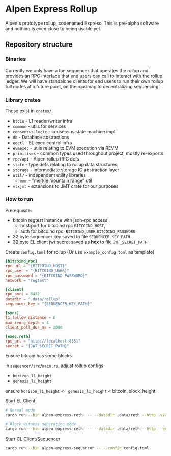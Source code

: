 # Alpen Express Rollup

Alpen's prototype rollup, codenamed Express. This is pre-alpha software and
nothing is even close to being usable yet.

## Repository structure

### Binaries

Currently we only have a the sequencer that operates the rollup and provides
an RPC interface that end users can call to interact with the rollup ledger.
We will have standalone clients for end users to run their own rollup full nodes
at a future point, on the roadmap to decentralizing sequencing.

### Library crates

These exist in `crates/`.

* `btcio` - L1 reader/writer infra
* `common` - utils for services
* `consensus-logic` - consensus state machine impl
* `db` - Database abstractions
* `eectl` - EL exec control infra
* `evmexec` - utils relating to EVM execution via REVM
* `primitives` - common types used throughout project, mostly re-exports
* `rpc/api` - Alpen rollup RPC defs
* `state` - type defs relating to rollup data structures
* `storage` - intermediate storage IO abstraction layer
* `util/` - independent utility libraries
  * `mmr` - "merkle mountain range" util
* `vtxjmt` - extensions to JMT crate for our purposes

### How to run

Prerequisite: 
  * bitcoin regtest instance with json-rpc access
    * host:port for bitcoind rpc `BITCOIND_HOST`, 
    * auth for bitcoind rpc: `BITCOIND_USER`:`BITCOIND_PASSWORD`
  * 32 byte sequencer key saved to file `SEQUENCER_KEY_PATH`
  * 32 byte EL client jwt secret saved as **hex** to file `JWT_SECRET_PATH`

Create `config.toml` for rollup (Or use `example_config.toml` as template)

```toml
[bitcoind_rpc]
rpc_url = "{BITCOIND_HOST}"
rpc_user = "{BITCOIND_USER}"
rpc_password = "{BITCOIND_PASSWORD}"
network = "regtest"

[client]
rpc_port = 8432
datadir = ".data/rollup"
sequencer_key = "{SEQUENCER_KEY_PATH}"

[sync]
l1_follow_distance = 6
max_reorg_depth = 4
client_poll_dur_ms = 2000

[exec.reth]
rpc_url = "http://localhost:8551"
secret = "{JWT_SECRET_PATH}"
```

Ensure bitcoin has some blocks

in `sequencer/src/main.rs`, adjust rollup configs: 
  * `horizon_l1_height` 
  * `genesis_l1_height` 

ensure `horizon_l1_height` <= `genesis_l1_height` < bitcoin_block_height

Start EL Client:

```sh
# Normal mode
cargo run --bin alpen-express-reth  -- --datadir .data/reth --http -vvvv

# Block witness generation mode
cargo run --bin alpen-express-reth  -- --datadir .data/reth --http --enable-witness-gen -vvvv
```

Start CL Client/Sequencer

```sh
cargo run --bin alpen-express-sequencer -- --config config.toml
```

